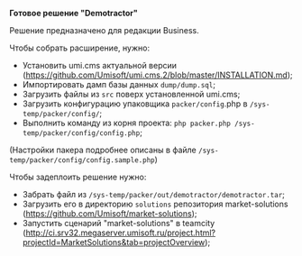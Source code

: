 **Готовое решение "Demotractor"**

Решение предназначено для редакции Business.

Чтобы собрать расширение, нужно:

 * Установить umi.cms актуальной версии (https://github.com/Umisoft/umi.cms.2/blob/master/INSTALLATION.md);
 * Импортировать дамп базы данных `dump/dump.sql`;
 * Загрузить файлы из `src` поверх установленной umi.cms;
 * Загрузить конфигурацию упаковщика `packer/config`.php в `/sys-temp/packer/config/`;
 * Выполнить команду из корня проекта: `php packer.php /sys-temp/packer/config/config.php`;

(Настройки пакера подробнее описаны в файле `/sys-temp/packer/config/config.sample.php`)

Чтобы задеплоить решение нужно:
 * Забрать файл из `/sys-temp/packer/out/demotractor/demotractor.tar`;
 * Загрузить его в директорию `solutions` репозитория market-solutions (https://github.com/Umisoft/market-solutions);
 * Запустить сценарий "market-solutions" в teamcity (http://ci.srv32.megaserver.umisoft.ru/project.html?projectId=MarketSolutions&tab=projectOverview);
